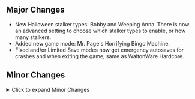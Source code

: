 ## Major Changes

- New Halloween stalker types: Bobby and Weeping Anna. There is now an advanced setting to choose which stalker types to enable, or how many stalkers.
- Added new game mode: Mr. Page's Horrifying Bingo Machine.
- Fixed and/or Limited Save modes now get emergency autosaves for crashes and when exiting the game, same as WaltonWare Hardcore.

## Minor Changes

<details>
<summary>Click to expand Minor Changes</summary>

- Adjusted the rotation of several goal randomization locations
  - The Terrorist Commander on Liberty Island now looks out over the North Dock when he's on the base of the statue
  - The location near the water valves in Brooklyn Bridge Station now looks towards the steam vents instead of looking at the wall
  - The location on the East side of the Rooks' territory in Brooklyn Bridge Station now looks into the hall area, instead of towards the fence
  - The location in Manderley's bathroom in mission 5 now looks towards the door instead of the wall
  - The location in the UNATCO HQ West office in mission 5 now looks vaguely towards the center of the room, instead of being perfectly parallel with the wall
- Adjusted the location of the character in the North-West corner of Brooklyn Bridge station slightly so that they won't end up inside a box when containers get shuffled sometimes
- Mr. H now causes less chaos in UNATCO, Tong's base, and the Vandenberg computer room (where you meet Gary)
- Tweaked seeding of Mr. H spawn locations
- Slightly reduced number of zombies in graveyard in Halloween modes
- Slightly reduced the number of Jack-o-Lanterns when they are enabled
- Crash saves are now hidden from the load game menu, because they were confusing to see
- Crash saves and autosaves no longer overwrite each other
- In Fixed Save modes, the Vandenberg gas station now gets an ATM
- The WaltonWare countdown at the end of a loop now makes a crash save
- Removed config options from password detection and prevention logic
- Blocked password from being detected in Jacob's Shadow: Chapter 20, as well as the MJ12 Compromised Individuals list
- Trashcans no longer drop contents when carrying across map transitions
- Some more mutual exclusions for bingo goals
- Fixed max health bug in Vanilla? Madder.
- Lyla (An LDDP character in the mission 4 bar) now uses the correct female damage and death sounds, instead of dying like a man
- Added a large crate to Oceanlab UC to buff the upper vents route
- Fixed quick aug upgrade menu when you have 10 augs that can be upgraded
- Lenny, the junkie with a LAM in Brooklyn Bridge Station, will now talk to you again if you didn't have room the first time you tried to trade with him
- Slightly reduced spawn rate of rubber batons in limited loadouts
- Paul has slightly more health and better accuracy in M04
- Dr. Mehdi Kit (the bum in the abandoned bunker in the Paris Catacombs who sells medkits and darts) will no longer sell you infinite darts
- Superfreighter map images are no longer given on a Graveyard start.

</details>
